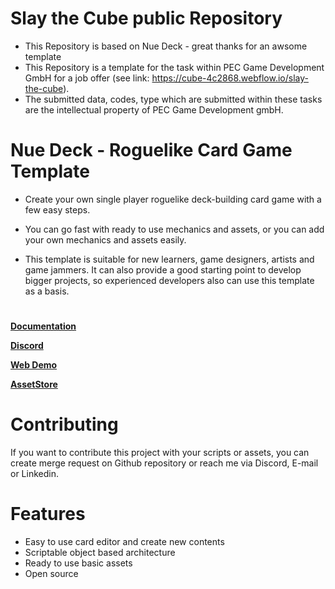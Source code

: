 # Slay the Cube public Repository 
- This Repository is based on Nue Deck - great thanks for an awsome template
- This Repository is a template for the task within PEC Game Development GmbH for a job offer (see link: https://cube-4c2868.webflow.io/slay-the-cube).
- The submitted data, codes, type which are submitted within these tasks are the intellectual property of PEC Game Development gmbH.


# Nue Deck - Roguelike Card Game Template

- Create your own single player roguelike deck-building card game with a few easy steps.

- You can go fast with ready to use mechanics and assets, or you can add your own mechanics and assets easily.

- This template is suitable for new learners, game designers, artists and game jammers. It can also provide a good starting point to develop bigger projects, so experienced developers also can use this template as a basis.

#
[**Documentation**](https://docs.google.com/document/d/1CRl4W29OeiZ2gzUf0JWgWdSO5soBu5oYF-Qzl9uxppQ/edit#heading=h.vi8cvdabxzzc)

[**Discord**](https://discord.com/invite/5FkXvHChUr)

[**Web Demo**](https://arefnue.itch.io/nue-deck)

[**AssetStore**](https://assetstore.unity.com/packages/templates/systems/nue-deck-roguelike-card-game-template-221223)

# Contributing

If you want to contribute this project with your scripts or assets, you can create merge request on Github repository or reach me via Discord, E-mail or Linkedin. 

# Features
- Easy to use card editor and create new contents
- Scriptable object based architecture
- Ready to use basic assets
- Open source
